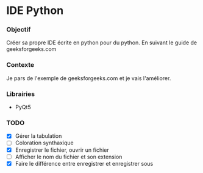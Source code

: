 # IDE Python

### Objectif
Créer sa propre IDE écrite en python pour du python. En suivant le guide de geeksforgeeks.com

### Contexte
Je pars de l'exemple de geeksforgeeks.com et je vais l'améliorer.

### Librairies
- PyQt5

### TODO

- [x] Gérer la tabulation
- [ ] Coloration synthaxique
- [x] Enregistrer le fichier, ouvrir un fichier
- [ ] Afficher le nom du fichier et son extension
- [x] Faire le différence entre enregistrer et enregistrer sous